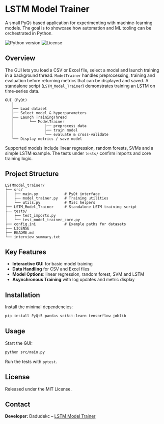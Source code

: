 # LSTM Model Trainer

A small PyQt-based application for experimenting with machine-learning models. The goal is to showcase how automation and ML tooling can be orchestrated in Python.

![Python version](https://img.shields.io/badge/python-3.8%2B-blue.svg)
![License](https://img.shields.io/badge/license-MIT-green.svg)

## Overview

The GUI lets you load a CSV or Excel file, select a model and launch training in a background thread.  `ModelTrainer` handles preprocessing, training and evaluation before returning metrics that can be displayed and saved.  A standalone script (`LSTM_Model_Trainer`) demonstrates training an LSTM on time-series data.

```
GUI (PyQt)
   │
   ├── Load dataset
   ├── Select model & hyperparameters
   ├── Launch TrainingThread
   │       └── ModelTrainer
   │              ├── preprocess data
   │              ├── train model
   │              └── evaluate & cross‑validate
   └── Display metrics / save model
```

Supported models include linear regression, random forests, SVMs and a simple LSTM example. The tests under `tests/` confirm imports and core training logic.

## Project Structure

```plaintext
LSTMmodel_trainer/
├── src/
│   ├── main.py            # PyQt interface
│   ├── model_trainer.py   # Training utilities
│   └── utils.py           # Misc helpers
├── LSTM_Model_Trainer     # Standalone LSTM training script
├── tests/
│   ├── test_imports.py
│   └── test_model_trainer_core.py
├── config.ini             # Example paths for datasets
├── LICENSE
├── README.md
└── interview_summary.txt
```

## Key Features

- **Interactive GUI** for basic model training
- **Data Handling** for CSV and Excel files
- **Model Options**: linear regression, random forest, SVM and LSTM
- **Asynchronous Training** with log updates and metric display

## Installation

Install the minimal dependencies:

```bash
pip install PyQt5 pandas scikit-learn tensorflow joblib
```

## Usage

Start the GUI:

```bash
python src/main.py
```

Run the tests with `pytest`.

## License

Released under the MIT License.

## Contact

**Developer:** Dadudekc – [LSTM Model Trainer](https://github.com/Dadudekc/LSTM_model_trainer)
